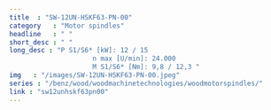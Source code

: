```yaml
--- 
title  : "SW-12UN-HSKF63-PN-00"
category   : "Motor spindles"
headline   : " "
short_desc : " "
long_desc : "P S1/S6* [kW]: 12 / 15
                     n max [U/min]: 24.000
                     M S1/S6* [Nm]: 9,8 / 12,3 "
img   : "/images/SW-12UN-HSKF63-PN-00.jpeg"
series : "/benz/wood/woodmachinetechnologies/woodmotorspindles/"
link : "sw12unhskf63pn00"
---
```


